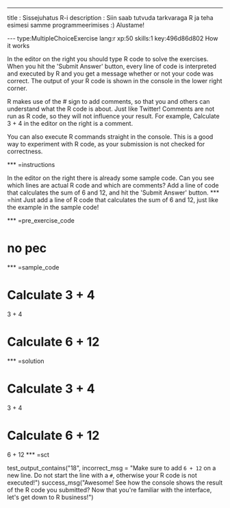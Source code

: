 ---
title       : Sissejuhatus R-i
description : Siin saab tutvuda tarkvaraga R ja teha esimesi samme programmeerimises :) Alustame!

--- type:MultipleChoiceExercise lang:r xp:50 skills:1 key:496d86d802
How it works

In the editor on the right you should type R code to solve the exercises. When you hit the 'Submit Answer' button, every line of code is interpreted and executed by R and you get a message whether or not your code was correct. The output of your R code is shown in the console in the lower right corner.

R makes use of the # sign to add comments, so that you and others can understand what the R code is about. Just like Twitter! Comments are not run as R code, so they will not influence your result. For example, Calculate 3 + 4 in the editor on the right is a comment.

You can also execute R commands straight in the console. This is a good way to experiment with R code, as your submission is not checked for correctness.

*** =instructions

In the editor on the right there is already some sample code. Can you see which lines are actual R code and which are comments?
Add a line of code that calculates the sum of 6 and 12, and hit the 'Submit Answer' button.
*** =hint Just add a line of R code that calculates the sum of 6 and 12, just like the example in the sample code!

*** =pre_exercise_code

# no pec
*** =sample_code

# Calculate 3 + 4
3 + 4

# Calculate 6 + 12
*** =solution

# Calculate 3 + 4
3 + 4

# Calculate 6 + 12
6 + 12
*** =sct

test_output_contains("18", incorrect_msg = "Make sure to add `6 + 12` on a new line. Do not start the line with a `#`, otherwise your R code is not executed!")
success_msg("Awesome! See how the console shows the result of the R code you submitted? Now that you're familiar with the interface, let's get down to R business!")

